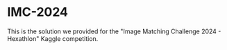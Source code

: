 # IMC-2024
This is the solution we provided for the "Image Matching Challenge 2024 - Hexathlon" Kaggle competition.
